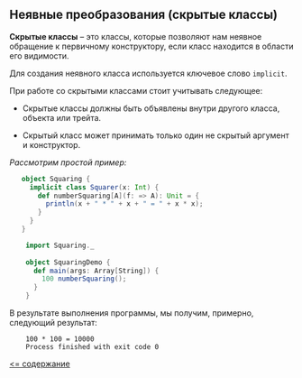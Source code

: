 ## Неявные преобразования (cкрытые классы)

**Скрытые классы** – это классы, которые позволяют нам неявное обращение к первичному конструктору, 
если класс находится в области его видимости.

Для создания неявного класса используется ключевое слово `implicit`.

При работе со скрытыми классами стоит учитывать следующее:

* Скрытые классы должны быть объявлены внутри другого класса, объекта или трейта.

* Скрытый класс может принимать только один не скрытый аргумент и конструктор.

_Рассмотрим простой пример:_

<!-- code -->
```scala
   object Squaring {
     implicit class Squarer(x: Int) {
       def numberSquaring[A](f: => A): Unit = {
         println(x + " * " + x + " = " + x * x);
       }
     }
   } 
```

<!-- code -->
```scala
    import Squaring._
    
    object SquaringDemo {
      def main(args: Array[String]) {
        100 numberSquaring();
      }
    }
```

В результате выполнения программы, мы получим, примерно, следующий результат:

<!-- code -->
```sbtshell
    100 * 100 = 10000
    Process finished with exit code 0
```



[<= содержание](https://github.com/steklopod/Functions/blob/master/readme.md)